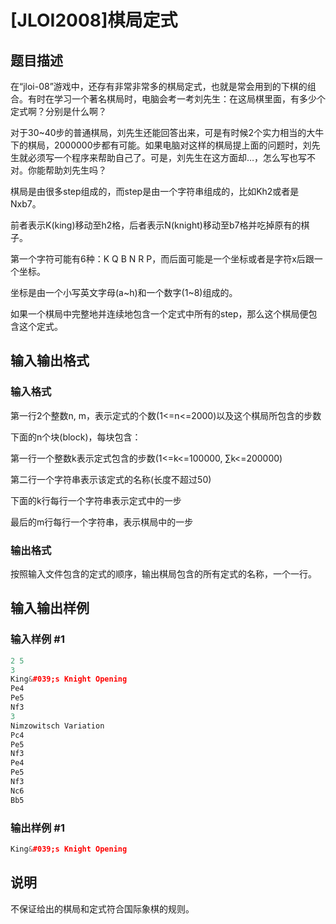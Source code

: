 # [JLOI2008]棋局定式

## 题目描述

在“jloi-08”游戏中，还存有非常非常多的棋局定式，也就是常会用到的下棋的组合。有时在学习一个著名棋局时，电脑会考一考刘先生：在这局棋里面，有多少个定式啊？分别是什么啊？

对于30~40步的普通棋局，刘先生还能回答出来，可是有时候2个实力相当的大牛下的棋局，2000000步都有可能。如果电脑对这样的棋局提上面的问题时，刘先生就必须写一个程序来帮助自己了。可是，刘先生在这方面却…，怎么写也写不对。你能帮助刘先生吗？

棋局是由很多step组成的，而step是由一个字符串组成的，比如Kh2或者是Nxb7。

前者表示K(king)移动至h2格，后者表示N(knight)移动至b7格并吃掉原有的棋子。

第一个字符可能有6种：K Q B N R P，而后面可能是一个坐标或者是字符x后跟一个坐标。

坐标是由一个小写英文字母(a~h)和一个数字(1~8)组成的。

如果一个棋局中完整地并连续地包含一个定式中所有的step，那么这个棋局便包含这个定式。

## 输入输出格式

### 输入格式

第一行2个整数n, m，表示定式的个数(1<=n<=2000)以及这个棋局所包含的步数

下面的n个块(block)，每块包含：

第一行一个整数k表示定式包含的步数(1<=k<=100000, ∑k<=200000)

第二行一个字符串表示该定式的名称(长度不超过50)

下面的k行每行一个字符串表示定式中的一步

最后的m行每行一个字符串，表示棋局中的一步

### 输出格式

按照输入文件包含的定式的顺序，输出棋局包含的所有定式的名称，一个一行。

## 输入输出样例

### 输入样例 #1

```cpp
2 5
3
King&#039;s Knight Opening
Pe4
Pe5
Nf3
3
Nimzowitsch Variation
Pc4
Pe5
Nf3
Pe4
Pe5
Nf3
Nc6
Bb5

```
### 输出样例 #1

```cpp
King&#039;s Knight Opening
```


## 说明

不保证给出的棋局和定式符合国际象棋的规则。

